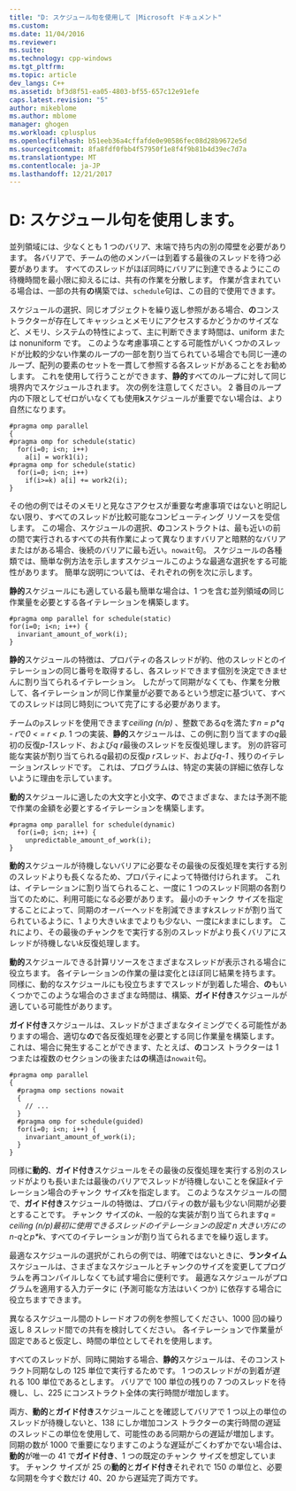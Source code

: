 ```yaml
---
title: "D: スケジュール句を使用して |Microsoft ドキュメント"
ms.custom: 
ms.date: 11/04/2016
ms.reviewer: 
ms.suite: 
ms.technology: cpp-windows
ms.tgt_pltfrm: 
ms.topic: article
dev_langs: C++
ms.assetid: bf3d8f51-ea05-4803-bf55-657c12e91efe
caps.latest.revision: "5"
author: mikeblome
ms.author: mblome
manager: ghogen
ms.workload: cplusplus
ms.openlocfilehash: b51eeb36a4cffafde0e90586fec08d28b9672e5d
ms.sourcegitcommit: 8fa8fdf0fbb4f57950f1e8f4f9b81b4d39ec7d7a
ms.translationtype: MT
ms.contentlocale: ja-JP
ms.lasthandoff: 12/21/2017
---
```

# <a name="d-using-the-schedule-clause"></a>D: スケジュール句を使用します。
並列領域には、少なくとも 1 つのバリア、末端で持ち内の別の障壁を必要があります。 各バリアで、チームの他のメンバーは到着する最後のスレッドを待つ必要があります。 すべてのスレッドがほぼ同時にバリアに到達できるようにこの待機時間を最小限に抑えるには、共有の作業を分散します。 作業が含まれている場合は、一部の共有**の**構築では、`schedule`句は、この目的で使用できます。  
  
 スケジュールの選択、同じオブジェクトを繰り返し参照がある場合、**の**コンス トラクターが存在してキャッシュとメモリにアクセスするかどうかのサイズなど、メモリ、システムの特性によって、主に判断できます時間は、uniform または nonuniform です。 このような考慮事項ことする可能性がいくつかのスレッドが比較的少ない作業のループの一部を割り当てられている場合でも同じ一連のループ、配列の要素のセットを一貫して参照する各スレッドがあることをお勧めします。 これを使用して行うことができます、**静的**すべてのループに対して同じ境界内でスケジュールされます。 次の例を注意してください。 2 番目のループ内の下限としてゼロがいなくても使用**k**スケジュールが重要でない場合は、より自然になります。  
  
```  
#pragma omp parallel  
{  
#pragma omp for schedule(static)  
  for(i=0; i<n; i++)  
    a[i] = work1(i);  
#pragma omp for schedule(static)  
  for(i=0; i<n; i++)  
    if(i>=k) a[i] += work2(i);  
}  
```  
  
 その他の例ではそのメモリと見なさアクセスが重要な考慮事項ではないと明記しない限り、すべてのスレッドが比較可能なコンピューティング リソースを受信します。 この場合、スケジュールの選択、**の**コンストラクトは、最も近いの前の間で実行されるすべての共有作業によって異なりますバリアと暗黙的なバリアまたはがある場合、後続のバリアに最も近い。`nowait`句。 スケジュールの各種類では、簡単な例方法を示しますスケジュールこのような最適な選択をする可能性があります。 簡単な説明については、それぞれの例を次に示します。  
  
 **静的**スケジュールにも適している最も簡単な場合は、1 つを含む並列領域**の**同じ作業量を必要とする各イテレーションを構築します。  
  
```  
#pragma omp parallel for schedule(static)  
for(i=0; i<n; i++) {  
  invariant_amount_of_work(i);  
}  
```  
  
 **静的**スケジュールの特徴は、プロパティの各スレッドが約、他のスレッドとのイテレーションの同じ番号を取得するし、各スレッドできます個別を決定できませんに割り当てられるイテレーション。 したがって同期がなくても、作業を分散して、各イテレーションが同じ作業量が必要であるという想定に基づいて、すべてのスレッドは同じ時刻について完了にする必要があります。  
  
 チームの`p`スレッドを使用できます*ceiling (n/p)* 、整数である*q*を満たす*n = p\*q - r*で*0 < = r < p*. 1 つの実装、**静的**スケジュールは、この例に割り当てますの*q*最初の反復*p-1*スレッド、および*q r*最後のスレッドを反復処理します。  別の許容可能な実装が割り当てられる*q*最初の反復*p r*スレッド、および*q-1* 、残りのイテレーション*r*スレッドです。 これは、プログラムは、特定の実装の詳細に依存しないように理由を示しています。  
  
 **動的**スケジュールに適したの大文字と小文字、**の**でさまざまな、または予測不能で作業の金額を必要とするイテレーションを構築します。  
  
```  
#pragma omp parallel for schedule(dynamic)  
  for(i=0; i<n; i++) {  
    unpredictable_amount_of_work(i);  
}  
```  
  
 **動的**スケジュールが待機しないバリアに必要なその最後の反復処理を実行する別のスレッドよりも長くなるため、プロパティによって特徴付けられます。 これは、イテレーションに割り当てられること、一度に 1 つのスレッド同期の各割り当てのために、利用可能になる必要があります。 最小のチャンク サイズを指定することによって、同期のオーバーヘッドを削減できます*k*スレッドが割り当てられているように、1 より大きい*k*までよりも少ない、一度に*k*ままにします。 これにより、その最後のチャンクをで実行する別のスレッドがより長くバリアにスレッドが待機しない*k*反復処理します。  
  
 **動的**スケジュールできる計算リソースをさまざまなスレッドが表示される場合に役立ちます。 各イテレーションの作業の量は変化とほぼ同じ結果を持ちます。 同様に、動的なスケジュールにも役立ちますでスレッドが到着した場合、**の**もいくつかでこのような場合のさまざまな時間は、構築、**ガイド付き**スケジュールが適している可能性があります。  
  
 **ガイド付き**スケジュールは、スレッドがさまざまなタイミングでくる可能性がありますの場合、適切な**の**で各反復処理を必要とする同じ作業量を構築します。 これは、場合に発生することができます、たとえば、**の**コンス トラクターは 1 つまたは複数のセクションの後または**の**構造は`nowait`句。  
  
```  
#pragma omp parallel  
{  
  #pragma omp sections nowait  
  {  
    // ...  
  }  
  #pragma omp for schedule(guided)  
  for(i=0; i<n; i++) {  
    invariant_amount_of_work(i);  
  }  
}  
```  
  
 同様に**動的**、**ガイド付き**スケジュールをその最後の反復処理を実行する別のスレッドがよりも長いまたは最後のバリアでスレッドが待機しないことを保証*k*イテレーション場合のチャンク サイズ*k*を指定します。 このようなスケジュールの間で、**ガイド付き**スケジュールの特徴は、プロパティの数が最も少ない同期が必要とすることです。 チャンク サイズの*k*、一般的な実装が割り当てられます*q = ceiling (n/p)*最初に使用できるスレッドのイテレーションの設定 *n* 大きい方にの*n-q*と*p\*k*、すべてのイテレーションが割り当てられるまでを繰り返します。  
  
 最適なスケジュールの選択がこれらの例では、明確ではないときに、**ランタイム**スケジュールは、さまざまなスケジュールとチャンクのサイズを変更してプログラムを再コンパイルしなくても試す場合に便利です。 最適なスケジュールがプログラムを適用する入力データに (予測可能な方法はいくつか) に依存する場合に役立ちますできます。  
  
 異なるスケジュール間のトレードオフの例を参照してください、1000 回の繰り返し 8 スレッド間での共有を検討してください。 各イテレーションで作業量が固定であると仮定し、時間の単位としてそれを使用します。  
  
 すべてのスレッドが、同時に開始する場合、**静的**スケジュールは、そのコンストラクト同期なしの 125 単位で実行するためです。 1 つのスレッドがの到着が遅れる 100 単位であるとします。 バリアで 100 単位の残りの 7 つのスレッドを待機し、し、225 にコンストラクト全体の実行時間が増加します。  
  
 両方、**動的**と**ガイド付き**スケジュールことを確認してバリアで 1 つ以上の単位のスレッドが待機しないと、138 にしか増加コンス トラクターの実行時間の遅延のスレッドこの単位を使用して、可能性のある同期からの遅延が増加します。 同期の数が 1000 で重要になりますこのような遅延がごくわずかでない場合は、**動的**が唯一の 41 で**ガイド付き**、1 つの既定のチャンク サイズを想定しています。 チャンク サイズが 25 の**動的**と**ガイド付き**それぞれで 150 の単位と、必要な同期を今すぐ数だけ 40、20 から遅延完了両方です。